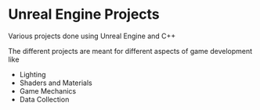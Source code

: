 # Unreal Engine Projects
 Various projects done using Unreal Engine and C++

The different projects are meant for different aspects of game development like
  - Lighting
  - Shaders and Materials
  - Game Mechanics
  - Data Collection
